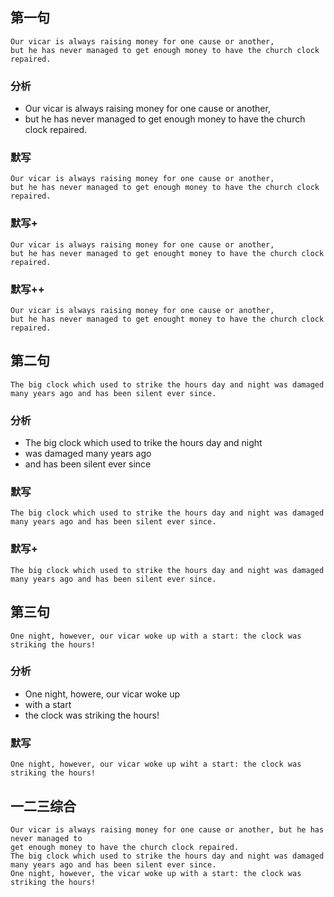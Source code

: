 ## 第一句
```
Our vicar is always raising money for one cause or another,
but he has never managed to get enough money to have the church clock repaired.
```
### 分析
* Our vicar is always raising money for one cause or another,
* but he has never managed to get enough money to have the church clock repaired.

### 默写
```
Our vicar is always raising money for one cause or another,
but he has never managed to get enough money to have the church clock repaired.
```

### 默写+
```
Our vicar is always raising money for one cause or another,
but he has never managed to get enought money to have the church clock repaired.
```

### 默写++
```
Our vicar is always raising money for one cause or another,
but he has never managed to get enought money to have the church clock repaired.
```

## 第二句
```
The big clock which used to strike the hours day and night was damaged many years ago and has been silent ever since.
```
### 分析
* The big clock which used to trike the hours day and night
* was damaged many years ago
* and has been silent ever since

### 默写
```
The big clock which used to strike the hours day and night was damaged many years ago and has been silent ever since.
```

### 默写+
```
The big clock which used to strike the hours day and night was damaged many years ago and has been silent ever since.
```

## 第三句
```
One night, however, our vicar woke up with a start: the clock was striking the hours!
```
### 分析
* One night, howere, our vicar woke up
* with a start
* the clock was striking the hours!

### 默写
```
One night, however, our vicar woke up wiht a start: the clock was striking the hours!
```

## 一二三综合
```
Our vicar is always raising money for one cause or another, but he has never managed to 
get enough money to have the church clock repaired.
The big clock which used to strike the hours day and night was damaged many years ago and has been silent ever since.
One night, however, the vicar woke up with a start: the clock was striking the hours!
```
